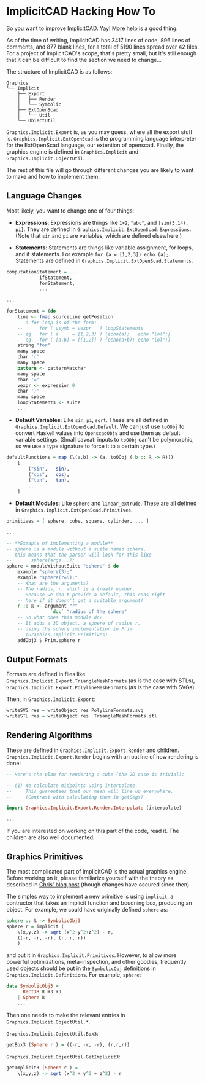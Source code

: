 
ImplicitCAD Hacking How To
==========================

So you want to improve ImplicitCAD. Yay! More help is a good thing.

As of the time of writing, ImplicitCAD has 3417 lines of code, 896 lines of comments, and 877 blank lines, for a total of 5190 lines spread over 42 files. For a project of ImplicitCAD's scope, that's pretty small, but it's still enough that it can be difficult to find the section we need to change...

The structure of ImplicitCAD is as follows:

```
Graphics
└── Implicit
    ├── Export
    │   ├── Render
    │   └── Symbolic
    ├── ExtOpenScad
    │   └── Util
    └── ObjectUtil
```

`Graphics.Implicit.Export` is, as you may guess, where all the export stuff is. `Graphics.Implicit.ExtOpenScad` is the programming language interpreter for the ExtOpenScad language, our extention of openscad. Finally, the graphics engine is defined in `Graphics.Implicit` and `Graphics.Implicit.ObjectUtil`.

The rest of this file will go through different changes you are likely to want to make and how to implement them.

Language Changes
----------------

Most likely, you want to change one of four things:

* **Expressions**: Expressions are things like `1+2`, `"abc"`, and `[sin(3.14), pi]`. They are defined in `Graphics.Implicit.ExtOpenScad.Expressions`. (Note that `sin` and `pi` are variables, which are defined elsewhere.)

* **Statements**: Statements are things like variable assignment, for loops, and if statements. For example `for (a = [1,2,3]) echo (a);`. Statements are defined in `Graphics.Implicit.ExtOpenScad.Statements`.

```haskell
computationStatement = ...
			ifStatement,
			forStatement,
			...

...

forStatement = (do
	line <- fmap sourceLine getPosition
	-- a for loop is of the form:
	--      for ( vsymb = vexpr   ) loopStatements
	-- eg.  for ( a     = [1,2,3] ) {echo(a);   echo "lol";}
	-- eg.  for ( [a,b] = [[1,2]] ) {echo(a+b); echo "lol";}
	string "for"
	many space
	char '('
	many space
	pattern <- patternMatcher
	many space
	char '='
	vexpr <- expression 0
	char ')'
	many space
	loopStatements <- suite
	...
```


* **Default Variables**: Like `sin`, `pi`, `sqrt`. These are all defined in ` Graphics.Implicit.ExtOpenScad.Default`. We can just use `toOObj` to convert Haskell values into `OpenscadObj`s and use them as default variable settings. (Small caveat: inputs to `toOObj` can't be polymorphic, so we use a type signature to force it to a certain type.)

```haskell
defaultFunctions = map (\(a,b) -> (a, toOObj ( b :: ℝ -> ℝ)))
	[
		("sin",   sin),
		("cos",   cos),
		("tan",   tan),
		...
	]
```

* **Default Modules**: Like `sphere` and `linear_extrude`. These are all defined in `Graphics.Implicit.ExtOpenScad.Primitives`.

```haskell
primitives = [ sphere, cube, square, cylinder, ... ]

...

-- **Exmaple of implementing a module**
-- sphere is a module without a suite named sphere,
-- this means that the parser will look for this like
--       sphere(args...);
sphere = moduleWithoutSuite "sphere" $ do
	example "sphere(3);"
	example "sphere(r=5);"
	-- What are the arguments?
	-- The radius, r, which is a (real) number.
	-- Because we don't provide a default, this ends right
	-- here if it doesn't get a suitable argument!
	r :: ℝ <- argument "r"
	            `doc` "radius of the sphere"
	-- So what does this module do?
	-- It adds a 3D object, a sphere of radius r,
	-- using the sphere implementation in Prim
	-- (Graphics.Implicit.Primitives)
	addObj3 $ Prim.sphere r

```

Output Formats
--------------

Formats are defined in files like `Graphics.Implicit.Export.TriangleMeshFormats` (as is the case with STLs), `Graphics.Implicit.Export.PolylineMeshFormats` (as is the case with SVGs).

Then, in `Graphics.Implicit.Export`:

```haskell
writeSVG res = writeObject res PolylineFormats.svg
writeSTL res = writeObject res  TriangleMeshFormats.stl
```

Rendering Algorithms
--------------------

These are defined in `Graphics.Implicit.Export.Render` and children. `Graphics.Implicit.Export.Render` begins with an outline of how rendering is done:

```haskell
-- Here's the plan for rendering a cube (the 2D case is trivial):

-- (1) We calculate midpoints using interpolate.
--     This guarentees that our mesh will line up everywhere.
--     (Contrast with calculating them in getSegs)

import Graphics.Implicit.Export.Render.Interpolate (interpolate)

...
```

If you are interested on working on this part of the code, read it. The children are also well documented.

Graphics Primitives
-------------------

The most complicated part of ImplicitCAD is the actual graphics engine. Before working on it, please familiarize yourself with the theory as described in [Chris' blog post](http://christopherolah.wordpress.com/2011/11/06/manipulation-of-implicit-functions-with-an-eye-on-cad/) (though changes have occured since then).

The simples way to implement a new primitive is using `implicit`, a contructor that takes an implicit function and boudning box, producing an object. For example, we could have originally defined `sphere` as:

```haskell
sphere :: ℝ -> SymbolicObj3
sphere r = implicit (
	\(x,y,z) -> sqrt (x^2+y^2+z^2) - r,
	((-r, -r, -r), (r, r, r))
	)
```

and put it in `Graphics.Implicit.Primitives`. However, to allow more powerful optimizations, meta-inspection, and other goodies, frequently used objects should be put in the `SymbolicObj` definitions in `Graphics.Implicit.Definitions`. For example, `sphere`:

```haskell
data SymbolicObj3 =
	  Rect3R ℝ ℝ3 ℝ3
	| Sphere ℝ
	...
```

Then one needs to make the relevant entries in `Graphics.Implicit.ObjectUtil.*`.

`Graphics.Implicit.ObjectUtil.Box3`:

```haskell
getBox3 (Sphere r ) = ((-r, -r, -r), (r,r,r))
```

`Graphics.Implicit.ObjectUtil.GetImplicit3`:

```haskell
getImplicit3 (Sphere r ) =
	\(x,y,z) -> sqrt (x^2 + y^2 + z^2) - r
```


